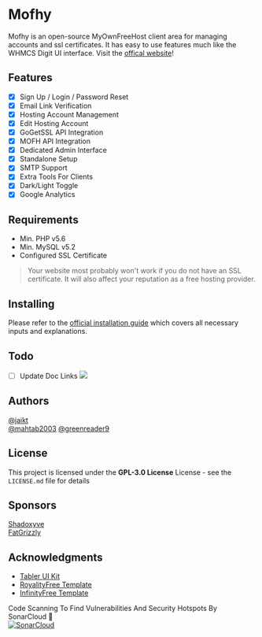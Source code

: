 # Mofhy

Mofhy is an open-source MyOwnFreeHost client area for managing accounts and ssl certificates. It has easy to use features much like the WHMCS Digit UI interface. Visit the [offical website](https://mofhy.xyz)!

## Features

* [x] Sign Up / Login / Password Reset
* [x] Email Link Verification
* [x] Hosting Account Management
* [x] Edit Hosting Account
* [x] GoGetSSL API Integration
* [x] MOFH API Integration
* [x] Dedicated Admin Interface
* [x] Standalone Setup
* [x] SMTP Support
* [x] Extra Tools For Clients
* [x] Dark/Light Toggle
* [x] Google Analytics

## Requirements

* Min. PHP v5.6
* Min. MySQL v5.2
* Configured SSL Certificate 

> Your website most probably won't work if you do not have an SSL certificate. It will also affect your reputation as a free hosting provider.

## Installing

Please refer to the [official installation guide](https://forum.mofhy.xyz/t/installing-mofhy/18) which covers all necessary inputs and explanations.

## Todo
* [ ] Update Doc Links ![](https://img.shields.io/badge/Status-Pending-red)
## Authors
[@jaikt](https://github.com/jaikt)  
[@mahtab2003](https://github.com/mahtab2003)
[@greenreader9](https://github.com/greenreader9)  

## License

This project is licensed under the **GPL-3.0 License** License - see the `LICENSE.md` file for details

## Sponsors
[Shadoxyve](https://github.com/Shadoxyve)  
[FatGrizzly](https://github.com/FatGrizzly)

## Acknowledgments

* [Tabler UI Kit](https://github.com/tabler/tabler)
* [RoyalityFree Template](https://royalityfree.com)
* [InfinityFree Template](https://infinityfree.net)

Code Scanning To Find Vulnerabilities And Security Hotspots By SonarCloud 🙏  
[![SonarCloud](https://sonarcloud.io/images/project_badges/sonarcloud-orange.svg)](https://sonarcloud.io/summary/new_code?id=MyOwnFreeHostCommunity_Mofhy)
